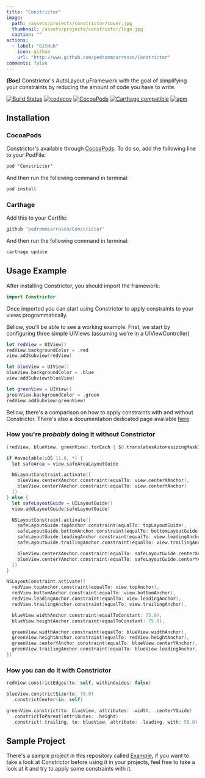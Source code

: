 ```yaml
---
title: "Constrictor"
image: 
  path: /assets/projects/constrictor/cover.jpg
  thumbnail: /assets/projects/constrictor/logo.jpg
  caption: ""
actions:
  - label: "GitHub"
    icon: github
    url: "http://www.github.com/pedrommcarrasco/Constrictor"
comments: false
---
```


***(Boe)*** Constrictor's AutoLayout µFramework with the goal of simplifying your constraints by reducing the amount of code you have to write.

[![Build Status](https://travis-ci.org/pedrommcarrasco/Constrictor.svg?branch=master)](https://travis-ci.org/pedrommcarrasco/Constrictor) 
[![codecov](https://codecov.io/gh/pedrommcarrasco/Constrictor/branch/master/graph/badge.svg)](https://codecov.io/gh/pedrommcarrasco/Constrictor)
[![CocoaPods](https://img.shields.io/cocoapods/v/Constrictor.svg)](https://cocoapods.org/pods/Constrictor)
[![Carthage compatible](https://img.shields.io/badge/Carthage-compatible-4BC51D.svg?style=flat)](https://github.com/Carthage/Carthage)
[![apm](https://img.shields.io/apm/l/vim-mode.svg)](https://github.com/pedrommcarrasco/Constrictor/blob/master/LICENSE)

## Installation
### CocoaPods
Constrictor's available through [CocoaPods](https://cocoapods.org/pods/Constrictor). To do so, add the following line to your PodFile:

```swift
pod 'Constrictor'
```
And then run the following command in terminal:

```swift
pod install
```

### Carthage
Add this to your Cartfile:

```swift
github "pedrommcarrasco/Constrictor"
```

And then run the following command in terminal:

```swift
carthage update
```

## Usage Example
After installing Constrictor, you should import the framework:

```swift
import Constrictor
```

Once imported you can start using Constrictor to apply constraints to your views programmatically.

Bellow, you'll be able to see a working example. First, we start by configuring three simple UIViews (assuming we're in a UIViewController)

```swift
let redView = UIView()
redView.backgroundColor = .red
view.addSubview(redView)

let blueView = UIView()
blueView.backgroundColor = .blue    
view.addSubview(blueView)

let greenView = UIView()
greenView.backgroundColor = .green    
redView.addSubview(greenView)
```

Bellow, there's a comparison on how to apply constraints with and without Constrictor. There's also a documentation dedicated page available [here](https://github.com/pedrommcarrasco/Constrictor/blob/master/DOCUMENTATION.md).

### How you're *probably* doing it without Constrictor

```swift
[redView, blueView, greenView].forEach { $0.translatesAutoresizingMaskIntoConstraints = false }

if #available(iOS 11.0, *) {
  let safeArea = view.safeAreaLayoutGuide

  NSLayoutConstraint.activate([
    blueView.centerXAnchor.constraint(equalTo: view.centerXAnchor),
    blueView.centerYAnchor.constraint(equalTo: view.centerYAnchor)
  ]) 
} else {
  let safeLayoutGuide = UILayoutGuide()
  view.addLayoutGuide(safeLayoutGuide)

  NSLayoutConstraint.activate([
    safeLayoutGuide.topAnchor.constraint(equalTo: topLayoutGuide),
    safeLayoutGuide.bottomAnchor.constraint(equalTo: bottomLayoutGuide),
    safeLayoutGuide.leadingAnchor.constraint(equalTo: view.leadingAnchor),
    safeLayoutGuide.trailingAnchor.constraint(equalTo: view.trailingAnchor),

    blueView.centerXAnchor.constraint(equalTo: safeLayoutGuide.centerXAnchor),
    blueView.centerYAnchor.constraint(equalTo: safeLayoutGuide.centerYAnchor)
  ]) 
}

NSLayoutConstraint.activate([
  redView.topAnchor.constraint(equalTo: view.topAnchor),
  redView.bottomAnchor.constraint(equalTo: view.bottomAnchor),
  redView.leadingAnchor.constraint(equalTo: view.leadingAnchor),
  redView.trailingAnchor.constraint(equalTo: view.trailingAnchor),

  blueView.widthAnchor.constraint(equalToConstant: 75.0),
  blueView.heightAnchor.constraint(equalToConstant: 75.0),

  greenView.widthAnchor.constraint(equalTo: blueView.widthAnchor),
  greenView.heightAnchor.constraint(equalTo: redView.heightAnchor),
  greenView.centerYAnchor.constraint(equalTo: blueView.centerYAnchor),
  greenView.trailingAnchor.constraint(equalTo: blueView.leadingAnchor, constant: 50.0)
])
```

### How you can do it with Constrictor
```swift
redView.constrictEdges(to: self, withinGuides: false)

blueView.constrictSize(to: 75.0)
  .constrictCenter(in: self)

greenView.constrict(to: blueView, attributes: .width, .centerYGuide)
  .constrictToParent(attributes: .height)
  .constrict(.trailing, to: blueView, attribute: .leading, with: 50.0)
```

##  Sample Project
There's a sample project in this repository called [Example](https://github.com/pedrommcarrasco/Constrictor/tree/master/Example), if you want to take a look at Constrictor before using it in your projects, feel free to take a look at it and try to apply some constraints with it.
